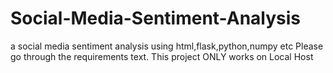 # Social-Media-Sentiment-Analysis
a social media sentiment analysis using html,flask,python,numpy etc
Please go through the requirements text. This project ONLY works on Local Host

